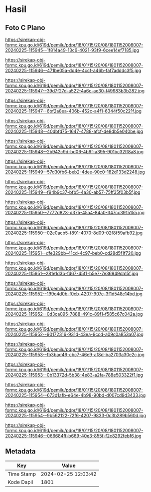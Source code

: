 # Hasil

## Foto C Plano

https://sirekap-obj-formc.kpu.go.id/619d/pemilu/pdpr/18/01/15/20/08/1801152008007-20240225-115945--1f814a49-13c6-4021-93f9-6cee14ef7185.jpg

https://sirekap-obj-formc.kpu.go.id/619d/pemilu/pdpr/18/01/15/20/08/1801152008007-20240225-115946--471be05a-dd4e-4ccf-a46b-faf7adddc3f5.jpg

https://sirekap-obj-formc.kpu.go.id/619d/pemilu/pdpr/18/01/15/20/08/1801152008007-20240225-115947--39d7f27d-a522-4a6c-ae30-f49983b3b282.jpg

https://sirekap-obj-formc.kpu.go.id/619d/pemilu/pdpr/18/01/15/20/08/1801152008007-20240225-115947--6bf2a8ea-406b-452c-a4f1-6344f50c221f.jpg

https://sirekap-obj-formc.kpu.go.id/619d/pemilu/pdpr/18/01/15/20/08/1801152008007-20240225-115948--40dbfd75-1647-4788-afcf-de8db5e040be.jpg

https://sirekap-obj-formc.kpu.go.id/619d/pemilu/pdpr/18/01/15/20/08/1801152008007-20240225-115948--2b942c9d-bd06-4b9f-a395-901bc32ff8a8.jpg

https://sirekap-obj-formc.kpu.go.id/619d/pemilu/pdpr/18/01/15/20/08/1801152008007-20240225-115949--57d30fb6-beb2-4dee-90c0-182d133d2248.jpg

https://sirekap-obj-formc.kpu.go.id/619d/pemilu/pdpr/18/01/15/20/08/1801152008007-20240225-115949--f94b9c37-bfb5-4a30-ab57-75ff35f03b5f.jpg

https://sirekap-obj-formc.kpu.go.id/619d/pemilu/pdpr/18/01/15/20/08/1801152008007-20240225-115950--7772d823-d375-45a4-84a0-347cc3915155.jpg

https://sirekap-obj-formc.kpu.go.id/619d/pemilu/pdpr/18/01/15/20/08/1801152008007-20240225-115950--02e0acb5-f891-4070-8d09-02f8f59afb92.jpg

https://sirekap-obj-formc.kpu.go.id/619d/pemilu/pdpr/18/01/15/20/08/1801152008007-20240225-115951--dfe329bb-41cd-4c97-beb0-cd28d5f1f720.jpg

https://sirekap-obj-formc.kpu.go.id/619d/pemilu/pdpr/18/01/15/20/08/1801152008007-20240225-115951--281e1d3b-f467-45f1-b5e7-7e36949da15f.jpg

https://sirekap-obj-formc.kpu.go.id/619d/pemilu/pdpr/18/01/15/20/08/1801152008007-20240225-115952--199c4d0b-f0cb-4207-907c-3f1d548c14bd.jpg

https://sirekap-obj-formc.kpu.go.id/619d/pemilu/pdpr/18/01/15/20/08/1801152008007-20240225-115952--0d3ca095-7888-491c-89f1-f585c67c042a.jpg

https://sirekap-obj-formc.kpu.go.id/619d/pemilu/pdpr/18/01/15/20/08/1801152008007-20240225-115952--90172316-931d-43ea-9ccd-a09c0a853a07.jpg

https://sirekap-obj-formc.kpu.go.id/619d/pemilu/pdpr/18/01/15/20/08/1801152008007-20240225-115953--fb3bad46-cbc7-46e9-af8d-ba2703a30e2c.jpg

https://sirekap-obj-formc.kpu.go.id/619d/pemilu/pdpr/18/01/15/20/08/1801152008007-20240225-115953--0b13372d-5b38-4e83-a2fa-788e503322f1.jpg

https://sirekap-obj-formc.kpu.go.id/619d/pemilu/pdpr/18/01/15/20/08/1801152008007-20240225-115954--673d1afb-e64e-4b98-90bd-d007cd9d3433.jpg

https://sirekap-obj-formc.kpu.go.id/619d/pemilu/pdpr/18/01/15/20/08/1801152008007-20240225-115954--9b562122-72f6-4207-9833-0c3b289b560d.jpg

https://sirekap-obj-formc.kpu.go.id/619d/pemilu/pdpr/18/01/15/20/08/1801152008007-20240225-115946--066684ff-b669-40e3-855f-f2c8292febf6.jpg


## Metadata

| Key        | Value               |
| ---------- | ------------------- |
| Time Stamp | 2024-02-25 12:03:42 |
| Kode Dapil | 1801                |



